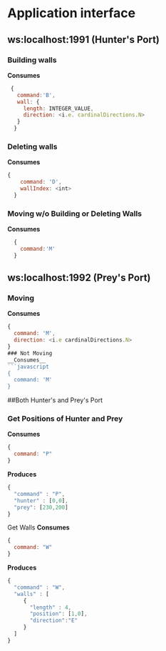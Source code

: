 # Application interface
## ws:localhost:1991 (Hunter's Port)
### Building walls
__Consumes__
```javascript
 {
   command:'B',
   wall: {
     length: INTEGER_VALUE,
     direction: <i.e. cardinalDirections.N>
   }
  }
```
### Deleting walls
__Consumes__
```javascript
{
    command: 'D',
    wallIndex: <int>
  }
```
### Moving w/o Building or Deleting Walls
__Consumes__
```javascript
  {
    command:'M'
  }
```

## ws:localhost:1992 (Prey's Port)
### Moving
__Consumes__
```javascript
{
  command: 'M',
  direction: <i.e cardinalDirections.N>
}
### Not Moving
__Consumes__
```javascript
{
  command: 'M'
}
```
##Both Hunter's and Prey's Port

### Get Positions of Hunter and Prey
__Consumes__
```javascript
{
  command: "P"
}
```
__Produces__
```javascript
{
  "command" : "P",
  "hunter" : [0,0],
  "prey": [230,200]
}
```
Get Walls
__Consumes__
```javascript
{
  command: "W"
}
```
__Produces__
```javascript
{
  "command" : "W",
  "walls" : [ 
     { 
       "length" : 4,
       "position": [1,0],
       "direction":"E"
     } 
  ]
}
```
